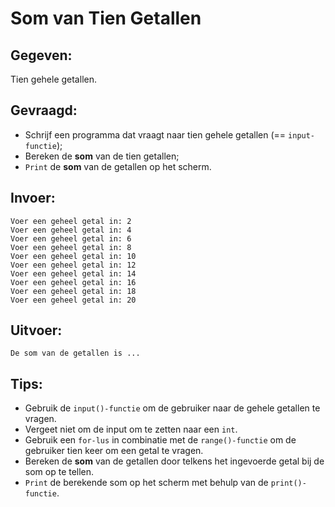 # Som van Tien Getallen

## Gegeven: 

Tien gehele getallen.

## Gevraagd: 
* Schrijf een programma dat vraagt naar tien gehele getallen (== `input-functie`);
* Bereken de **som** van de tien getallen;
* `Print` de **som** van de getallen op het scherm.

## Invoer: 
```
Voer een geheel getal in: 2
Voer een geheel getal in: 4
Voer een geheel getal in: 6
Voer een geheel getal in: 8
Voer een geheel getal in: 10
Voer een geheel getal in: 12
Voer een geheel getal in: 14
Voer een geheel getal in: 16
Voer een geheel getal in: 18
Voer een geheel getal in: 20

```

## Uitvoer: 
```
De som van de getallen is ...

```

## Tips: 

* Gebruik de `input()-functie` om de gebruiker naar de gehele getallen te vragen. 
* Vergeet niet om de input om te zetten naar een `int`.
* Gebruik een `for-lus` in combinatie met de `range()-functie` om de gebruiker tien keer om een getal te vragen.
* Bereken de **som** van de getallen door telkens het ingevoerde getal bij de som op te tellen.
* `Print` de berekende som op het scherm met behulp van de `print()-functie`.
